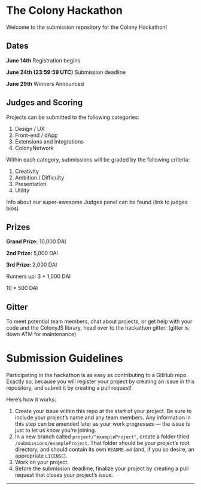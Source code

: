 # The Colony Hackathon

Welcome to the submission repository for the Colony Hackathon!


## Dates

**June 14th**
Registration begins

**June 24th (23:59:59 UTC)** 
Submission deadline

**June 29th**
Winners Announced


## Judges and Scoring

Projects can be submitted to the following categories:


1. Design / UX
2. Front-end / dApp
3. Extensions and Integrations
4. ColonyNetwork

Within each category, submissions will be graded by the following criteria:


1. Creativity 
2. Ambition / Difficulty
3. Presentation
4. Utility

Info about our super-awesome Judges panel can be found (link to judges bios)


## Prizes

**Grand Prize:**
10,000 DAI

**2nd Prize:**
5,000 DAI

**3rd Prize:**
2,000 DAI

Runners up:
3 * 1,000 DAI

10 * 500 DAI


## Gitter

To meet potential team members, chat about projects, or get help with your code and the ColonyJS library, head over to the hackathon gitter: (gitter is down ATM for maintenance)

# Submission Guidelines

Participating in the hackathon is as easy as contributing to a GitHub repo. Exactly so, because you will register your project by creating an issue in this repository, and submit it by creating a pull request! 

Here’s how it works:


1. Create your issue within this repo at the start of your project. Be sure to include your project’s name and any team members. Any information in this step can be amended later as your work progresses — the issue is just to let us know you’re joining.
2. In a new branch called `project/"exampleProject"`, create a folder titled  `/submissions/exampleProject`. That folder should be your project’s root directory, and should contain its own `README.md` (and, if you so desire, an appropriate `LICENSE`). 
3. Work on your project.
4. Before the submission deadline, finalize your project by creating a pull request that closes your project’s issue. 




---

